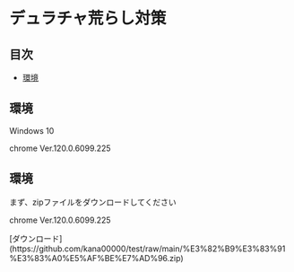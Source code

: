 <h1>デュラチャ荒らし対策</h1>

## 目次

- [環境](#environment)

<h2 id="environment">環境</h2>
  <p>Windows 10</p>
  <p>chrome Ver.120.0.6099.225</p>

<h2 id="environment">環境</h2>
  <p>まず、zipファイルをダウンロードしてください</p>
  <p>chrome Ver.120.0.6099.225</p>
  [ダウンロード](https://github.com/kana00000/test/raw/main/%E3%82%B9%E3%83%91%E3%83%A0%E5%AF%BE%E7%AD%96.zip)
